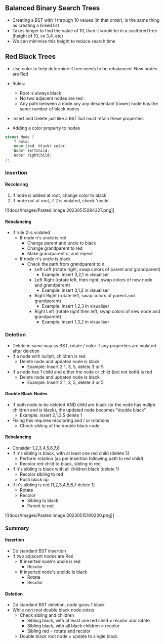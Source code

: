 ## Balanced Binary Search Trees
- Creating a BST with 1 through 10 values (in that order), is the same thing as creating a linked list
- Takes longer to find the value of 10, than it would be in a scattered tree (height of 10, vs 3,4, etc)
- We can minimise this height to reduce search time

## Red Black Trees
- Use color to help determine if tree needs to be rebalanced. New nodes are Red
- Rules:
	- Root is always black
	- No two adjacent nodes are red
	- Any path between a node any any descendant (lower) node has the same number of black nodes
- Insert and Delete just like a BST but must retain these properties

- Adding a color property to nodes

```cpp
struct Node {
	T data;
	enum {red, black} color;
	Node* leftChild;
	Node* rightChild;
};
```

### Insertion 
#### Recoloring
1. If node is added at root, change color to black
2. If node not at root, if 2 is violated, check 'uncle'

![[docs/Images/Pasted image 20230515084327.png]]

#### Rebalancing
- If rule 2 is violated
	- If node n's uncle is red
		- Change parent and uncle to black
		- Change grandparent to red
		- Make grandparent n, and repeat
	- If node n's uncle is black
		- Check the path from grandparent to n
			- Left Left (rotate right, swap colors of parent and grandparent)
				- Example: insert 3,2,1 in visualiser
			- Left Right (rotate left, then right, swap colors of  new node and grandparent)
				- Example: insert 3,1,2 in visualiser
			- Right Right (rotate left, swap colors of parent and grandparent)
				- Example: insert 1,2,3 in visualiser
			- Right Left (rotate right then left, swap colors of new node and grandparent)
				- Example: insert 1,3,2 in visualiser

### Deletion
- Delete in same way as BST, rotate / color if any properties are violated after deletion
- If a node with nullptr, children is red
	- Delete node and updated node is black
		- Example: Insert 2 1, 3, 5, delete 3 or 5
- If a node has 1 child and either the node or child (but not both) is red
	- Delete node and updated node is black
		- Example: Insert 2 1, 3, 5, delete 3 or 5

#### Double Black Nodes
- If both node to be deleted AND child are black (or the node has nullptr children and is black), the updated node becomes "double black"
	- Example: insert 2,1,3,5 delete 1
- Fixing this requires recoloring and / or rotations
	- Check sibling of the double black node

#### Rebalancing
- Consider 1,2,3,4,5,6,7,8
- If n's sibling is black, with at least one red child (delete 5)
	- Perform rotation (as per insertion following path to red child)
	- Recolor red child to black, sibling to red
- If n's sibling is black with all children black (delete 1)
	- Recolor sibling to red
	- Push black up
- if n's sibling is red (1,2,3,4,5,6,7 delete 1)
	- Rotate
	- Recolor
		- Sibling to black
		- Parent to red

![[docs/Images/Pasted image 20230515100220.png]]


### Summary 
#### Insertion
- Do standard BST insertion
- If two adjacent nodes are Red
	- If inserted node's uncle is red
		- Recolor
	- If inserted node's unclde is black
		- Rotate
		- Recolor

#### Deletion
- Do standard BST deletion, node gains 1 black
- While non root double black node exists
	- Check sibling and children
		- Sibling black, with at least one red child = recolor and rotate
		- Sibling black, with all black children = recolor
		- Sibling red = rotate and recolor
	- Double black root node = update to single black